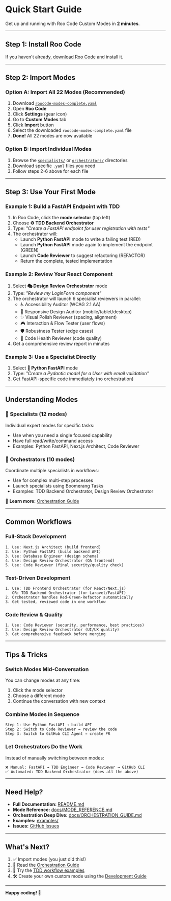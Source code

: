 # Quick Start Guide

Get up and running with Roo Code Custom Modes in **2 minutes**.

---

## Step 1: Install Roo Code

If you haven't already, [download Roo Code](https://roocode.com) and install it.

---

## Step 2: Import Modes

### Option A: Import All 22 Modes (Recommended)

1. Download [`roocode-modes-complete.yaml`](./roocode-modes-complete.yaml)
2. Open **Roo Code**
3. Click **Settings** (gear icon)
4. Go to **Custom Modes** tab
5. Click **Import** button
6. Select the downloaded `roocode-modes-complete.yaml` file
7. **Done!** All 22 modes are now available

### Option B: Import Individual Modes

1. Browse the [`specialists/`](./specialists/) or [`orchestrators/`](./orchestrators/) directories
2. Download specific `.yaml` files you need
3. Follow steps 2-6 above for each file

---

## Step 3: Use Your First Mode

### Example 1: Build a FastAPI Endpoint with TDD

1. In Roo Code, click the **mode selector** (top left)
2. Choose **⚙️ TDD Backend Orchestrator**
3. Type: *"Create a FastAPI endpoint for user registration with tests"*
4. The orchestrator will:
   - Launch **Python FastAPI** mode to write a failing test (RED)
   - Launch **Python FastAPI** mode again to implement the endpoint (GREEN)
   - Launch **Code Reviewer** to suggest refactoring (REFACTOR)
   - Return the complete, tested implementation

### Example 2: Review Your React Component

1. Select **🎭 Design Review Orchestrator** mode
2. Type: *"Review my LoginForm component"*
3. The orchestrator will launch 6 specialist reviewers in parallel:
   - ♿ Accessibility Auditor (WCAG 2.1 AA)
   - 📱 Responsive Design Auditor (mobile/tablet/desktop)
   - ✨ Visual Polish Reviewer (spacing, alignment)
   - 🎮 Interaction & Flow Tester (user flows)
   - 🛡️ Robustness Tester (edge cases)
   - 🧹 Code Health Reviewer (code quality)
4. Get a comprehensive review report in minutes

### Example 3: Use a Specialist Directly

1. Select **🐍 Python FastAPI** mode
2. Type: *"Create a Pydantic model for a User with email validation"*
3. Get FastAPI-specific code immediately (no orchestration)

---

## Understanding Modes

### 🔧 Specialists (12 modes)
Individual expert modes for specific tasks:
- Use when you need a single focused capability
- Have full read/write/command access
- Examples: Python FastAPI, Next.js Architect, Code Reviewer

### 🎯 Orchestrators (10 modes)
Coordinate multiple specialists in workflows:
- Use for complex multi-step processes
- Launch specialists using Boomerang Tasks
- Examples: TDD Backend Orchestrator, Design Review Orchestrator

📖 **Learn more:** [Orchestration Guide](./docs/ORCHESTRATION_GUIDE.md)

---

## Common Workflows

### Full-Stack Development
```
1. Use: Next.js Architect (build frontend)
2. Use: Python FastAPI (build backend API)
3. Use: Database Engineer (design schema)
4. Use: Design Review Orchestrator (QA frontend)
5. Use: Code Reviewer (final security/quality check)
```

### Test-Driven Development
```
1. Use: TDD Frontend Orchestrator (for React/Next.js)
   OR: TDD Backend Orchestrator (for Laravel/FastAPI)
2. Orchestrator handles Red-Green-Refactor automatically
3. Get tested, reviewed code in one workflow
```

### Code Review & Quality
```
1. Use: Code Reviewer (security, performance, best practices)
2. Use: Design Review Orchestrator (UI/UX quality)
3. Get comprehensive feedback before merging
```

---

## Tips & Tricks

### Switch Modes Mid-Conversation
You can change modes at any time:
1. Click the mode selector
2. Choose a different mode
3. Continue the conversation with new context

### Combine Modes in Sequence
```
Step 1: Use Python FastAPI → build API
Step 2: Switch to Code Reviewer → review the code
Step 3: Switch to GitHub CLI Agent → create PR
```

### Let Orchestrators Do the Work
Instead of manually switching between modes:
```
❌ Manual: FastAPI → TDD Engineer → Code Reviewer → GitHub CLI
✅ Automated: TDD Backend Orchestrator (does all the above)
```

---

## Need Help?

- **Full Documentation:** [README.md](./README.md)
- **Mode Reference:** [docs/MODE_REFERENCE.md](./docs/MODE_REFERENCE.md)
- **Orchestration Deep Dive:** [docs/ORCHESTRATION_GUIDE.md](./docs/ORCHESTRATION_GUIDE.md)
- **Examples:** [examples/](./examples/)
- **Issues:** [GitHub Issues](https://github.com/yourusername/roocode-modes/issues)

---

## What's Next?

1. ✅ Import modes (you just did this!)
2. 📖 Read the [Orchestration Guide](./docs/ORCHESTRATION_GUIDE.md)
3. 🎯 Try the [TDD workflow examples](./examples/)
4. 🛠️ Create your own custom mode using the [Development Guide](./docs/DEVELOPMENT.md)

---

**Happy coding! 🚀**
